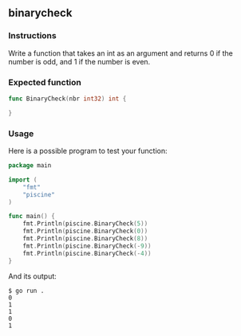 ## binarycheck

### Instructions

Write a function that takes an int as an argument and returns 0 if the number is odd, and 1 if the number is even.

### Expected function

```go
func BinaryCheck(nbr int32) int {

}
```

### Usage

Here is a possible program to test your function:

```go
package main

import (
    "fmt"
    "piscine"
)

func main() {
    fmt.Println(piscine.BinaryCheck(5))
    fmt.Println(piscine.BinaryCheck(0))
    fmt.Println(piscine.BinaryCheck(8))
    fmt.Println(piscine.BinaryCheck(-9))
    fmt.Println(piscine.BinaryCheck(-4))
}
```

And its output:

```console
$ go run .
0
1
1
0
1
```
